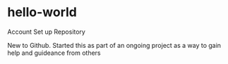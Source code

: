 # hello-world
Account Set up Repository

New to Github. Started this as part of an ongoing project as a way to gain help and guideance from others
